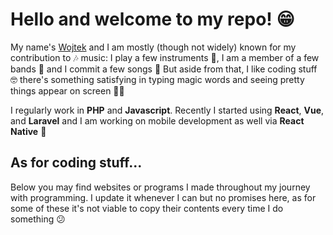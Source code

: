 # Hello and welcome to my repo! 😁

My name's [Wojtek](http://wpww.pl) and I am mostly (though not widely) known for my contribution to 🎶 music: I play a few instruments 🎸, I am a member of a few bands 👥 and I commit a few songs 📝 But aside from that, I like coding stuff 🤓 there's something satisfying in typing magic words and seeing pretty things appear on screen 🧙‍♂️

I regularly work in **PHP** and **Javascript**. Recently I started using **React**, **Vue**, and **Laravel** and I am working on mobile development as well via **React Native** 📱

## As for coding stuff...

Below you may find websites or programs I made throughout my journey with programming. I update it whenever I can but no promises here, as for some of these it's not viable to copy their contents every time I do something 😕

